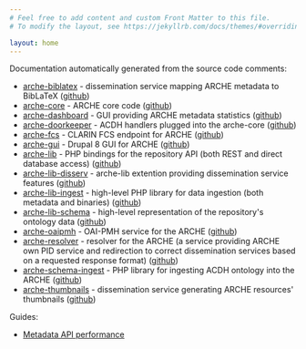 ```yaml
---
# Feel free to add content and custom Front Matter to this file.
# To modify the layout, see https://jekyllrb.com/docs/themes/#overriding-theme-defaults

layout: home
---
```


Documentation automatically generated from the source code comments:

* [arche-biblatex](devdocs/namespaces/acdhoeaw-acdhrepo.html) - dissemination service mapping ARCHE metadata to BibLaTeX ([github](https://github.com/acdh-oeaw/arche-biblatex))
* [arche-core](devdocs/namespaces/acdhoeaw-acdhrepo.html) - ARCHE core code ([github](https://github.com/acdh-oeaw/arche-core))
* [arche-dashboard](devdocs/namespaces/drupal-arche-dashboard.html) - GUI providing ARCHE metadata statistics ([github](https://github.com/acdh-oeaw/arche-dashboard))
* [arche-doorkeeper](devdocs/classes/acdhOeaw-arche-Doorkeeper.html) - ACDH handlers plugged into the arche-core ([github](https://github.com/acdh-oeaw/arche-doorkeeper))
* [arche-fcs](devdocs/namespaces/acdhoeaw-arche-fcs.html) - CLARIN FCS endpoint for ARCHE ([github](https://github.com/acdh-oeaw/arche-gui))
* [arche-gui](devdocs/namespaces/drupal-acdh-repo-gui.html) - Drupal 8 GUI for ARCHE ([github](https://github.com/acdh-oeaw/arche-fcs))
* [arche-lib](devdocs/namespaces/acdhoeaw-acdhrepolib.html) - PHP bindings for the repository API (both REST and direct database access) ([github](https://github.com/acdh-oeaw/arche-lib))
* [arche-lib-disserv](devdocs/namespaces/acdhoeaw-arche-disserv.html) - arche-lib extention providing dissemination service features ([github](https://github.com/acdh-oeaw/arche-lib-disserv))
* [arche-lib-ingest](devdocs/namespaces/acdhoeaw-acdhrepoingest.html) - high-level PHP library for data ingestion (both metadata and binaries) ([github](https://github.com/acdh-oeaw/arche-lib-ingest))
* [arche-lib-schema](devdocs/classes/acdhOeaw-arche-Ontology.html) - high-level representation of the repository's ontology data ([github](https://github.com/acdh-oeaw/arche-lib-schema))
* [arche-oaipmh](devdocs/namespaces/acdhoeaw-oai.html) - OAI-PMH service for the ARCHE ([github](https://github.com/acdh-oeaw/arche-oaipmh))
* [arche-resolver](devdocs/namespaces/acdhoeaw-arche-resolver.html) - resolver for the ARCHE (a service providing ARCHE own PID service and redirection to correct dissemination services based on a requested response format) ([github](https://github.com/acdh-oeaw/arche-resolver))
* [arche-schema-ingest](devdocs/namespaces/acdhoeaw-arche-schemaimport.html) - PHP library for ingesting ACDH ontology into the ARCHE ([github](https://github.com/acdh-oeaw/arche-schema-ingest))
* [arche-thumbnails](devdocs/namespaces/acdhoeaw-repo-thumbnails.html) - dissemination service generating ARCHE resources' thumbnails ([github](https://github.com/acdh-oeaw/arche-thumbnails))

Guides:

* [Metadata API performance](aux/metadata_api_performance.html)
